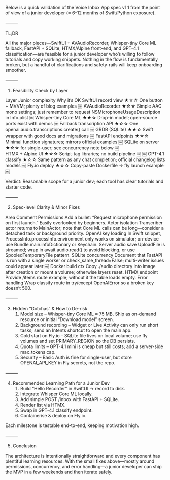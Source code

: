 Below is a quick validation of the Voice Inbox App spec v1.1 from the point of view of a junior developer (≈ 6–12 months of Swift/Python exposure).

⸻

TL;DR

All the major pieces—SwiftUI + AVAudioRecorder, Whisper-tiny Core ML fallback, FastAPI + SQLite, HTMX/Alpine front-end, and GPT-4.1 classification—are feasible for a junior developer who’s willing to follow tutorials and copy working snippets.
Nothing in the flow is fundamentally broken, but a handful of clarifications and safety-rails will keep onboarding smoother.

⸻

1. Feasibility Check by Layer

Layer	Junior complexity	Why it’s OK
SwiftUI record view	★☆☆	One button + MVVM; plenty of blog examples  ￼
AVAudioRecorder	★☆☆	Simple AAC mono settings; just remember to request NSMicrophoneUsageDescription in Info.plist  ￼
Whisper-tiny Core ML	★★☆	Drop-in model; open-source ports exist with demos  ￼
Fallback transcription API	★☆☆	One openai.audio.transcriptions.create() call  ￼
GRDB (SQLite)	★★☆	Swift wrapper with good docs and migrations  ￼
FastAPI endpoints	★☆☆	Minimal function signatures; mirrors official examples  ￼
SQLite on server	★☆☆ for single-user; see concurrency note below  ￼	
HTMX + Alpine UI	★☆☆	Script-tag libraries; no build pipeline  ￼ ￼
GPT-4.1 classify	★☆☆	Same pattern as any chat completion; official changelog lists models  ￼
Fly.io deploy	★☆☆	Copy-paste Dockerfile → fly launch example  ￼

Verdict: Reasonable scope for a junior dev; each tool has clear tutorials and starter code.

⸻

2. Spec-level Clarity & Minor Fixes

Area	Comment
Permissions	Add a bullet: “Request microphone permission on first launch.” Easily overlooked by beginners.
Actor isolation	Transcriber actor returns to MainActor; note that Core ML calls can be long—consider a detached task or background priority.
OpenAI key loading	In Swift snippet, ProcessInfo.processInfo.environment only works on simulator; on-device use Bundle.main.infoDictionary or Keychain.
Server audio save	UploadFile is streamed; wrap in await audio.read() to avoid blocking, or use SpooledTemporaryFile pattern.
SQLite concurrency	Document that FastAPI is run with a single worker or check_same_thread=False; multi-writer issues could appear later  ￼
Docker build ctx	Copy ./audio directory into image after creation or mount a volume; otherwise layers reset.
HTMX endpoint	Provide /items route example; without it the table loads empty.
Error handling	Wrap classify route in try/except OpenAIError so a broken key doesn’t 500.



⸻

3. Hidden “Gotchas” & How to De-risk
	1.	Model size – Whisper-tiny Core ML ≈ 75 MB. Ship as on-demand resource or initial “Download model” screen.
	2.	Background recording – Widget or Live Activity can only run short tasks; send an Intents shortcut to open the main app.
	3.	Cold start on Fly.io – SQLite file lives on local volume; use fly volumes and set PRIMARY_REGION so the DB persists.
	4.	Quota limits – GPT-4.1 mini is cheap but still costs; add a server-side max_tokens cap.
	5.	Security – Basic Auth is fine for single-user, but store OPENAI_API_KEY in Fly secrets, not the repo.

⸻

4. Recommended Learning Path for a Junior Dev
	1.	Build “Hello Recorder” in SwiftUI → record to disk.
	2.	Integrate Whisper Core ML locally.
	3.	Add simple POST /inbox with FastAPI + SQLite.
	4.	Render list via HTMX.
	5.	Swap in GPT-4.1 classify endpoint.
	6.	Containerise & deploy on Fly.io.

Each milestone is testable end-to-end, keeping motivation high.

⸻

5. Conclusion

The architecture is intentionally straightforward and every component has plentiful learning resources. With the small fixes above—mostly around permissions, concurrency, and error handling—a junior developer can ship the MVP in a few weekends and then iterate safely.
